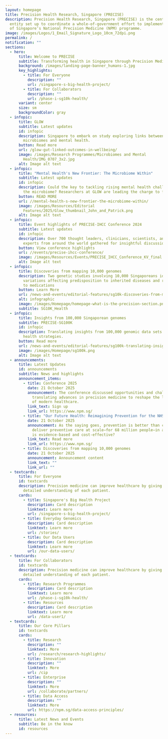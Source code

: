 ```yaml
---
layout: homepage
title: Precision Health Research, Singapore (PRECISE)
description: Precision Health Research, Singapore (PRECISE) is the central
  entity set up to coordinate a whole-of-government effort to implement Phase 2
  of Singapore’s National Precision Medicine (NPM) programme.
image: /images/Logos/1_Email_Signature_Logo_10cm_72dpi.png
permalink: /
notification: ""
sections:
  - hero:
      title: Welcome to PRECISE
      subtitle: Transforming health in Singapore through Precision Medicine
      background: /images/landing-page-banner_humans-1.jpg
      key_highlights:
        - title: For Everyone
          description: ""
          url: /singapore-s-big-health-project/
        - title: For Collaborators
          description: ""
          url: /phase-i-sg10k-health/
      variant: center
      size: sm
      backgroundColor: gray
  - infopic:
      title: GLOW
      subtitle: Latest updates
      id: infopic
      description: Singapore to embark on study exploring links between Asian gut
        microbiomes and mental health.
      button: Read more
      url: /glow-gut-linked-outcomes-in-wellbeing/
      image: /images/Research Programmes/Microbiomes and Mental
        Health/IMG_0707_3x2.jpg
      alt: Image alt text
  - infopic:
      title: "Mental Health's New Frontier: The Microbiome Within"
      subtitle: Latest updates
      id: infopic
      description: Could the key to tackling rising mental health challenges lie in
        the microbiome? Researchers at GLOW are leading the charge to find out.
      button: READ MORE
      url: //mental-health-s-new-frontier-the-microbiome-within/
      image: /images/Resources/Editorial
        Features/2025/Glow_thumbnail_John_and_Patrick.png
      alt: Image alt text
  - infopic:
      title: Event highlights of PRECISE-IHCC Conference 2024
      subtitle: Latest updates
      id: infopic
      description: Over 700 thought leaders, clinicians, scientists, and industry
        experts from around the world gathered for insightful discussions.
      button: View conference highlights
      url: //events/precise-ihcc-conference/
      image: /images/Resources/Events/PRECISE_IHCC_Conference_KV_final.jpg
      alt: Image alt text
  - infopic:
      title: Discoveries from mapping 10,000 genomes
      description: Two genetic studies involving 10,000 Singaporeans identify
        variations affecting predisposition to inherited diseases and response
        to medications
      button: Learn More
      url: /news-and-events/editorial-features/sg10k-discoveries-from-mapping-10000-genomes/
      alt: infographic
      image: /images/Homepage/homepage-what-is-the-precision-section.png
      subtitle: SG10K_Health
  - infopic:
      title: Insights from 100,000 Singaporean genomes
      subtitle: PRECISE-SG100K
      id: infopic
      description: Translating insights from 100,000 genomic data sets into improved
        health strategies.
      button: Read more
      url: /news-and-events/editorial-features/sg100k-translating-insights-from-100000-genomic-data-sets/
      image: /images/Homepage/sg100k.png
      alt: Image alt text
  - announcements:
      title: Latest Updates
      id: announcements
      subtitle: News and highlights
      announcement_items:
        - title: Conference 2025
          date: 21 October 2025
          announcement: The conference discussed opportunities and challenges in
            translating advances in precision medicine to reshape the landscape
            of modern healthcare.
          link_text: Sign up
          link_url: https://www.npm.sg/
        - title: "Our Future Health: Reimagining Prevention for the NHS"
          date: 21 October 2025
          announcement: As the saying goes, prevention is better than cure. But how do you
            deliver preventive care at scale—for 68 million people—in a way that
            is evidence-based and cost-effective?
          link_text: Read more
          link_url: https://www.npm.sg/
        - title: Discoveries from mapping 10,000 genomes
          date: 21 October 2025
          announcement: Announcement content
          link_text: ""
          link_url: ""
  - textcards:
      title: For Everyone
      id: textcards
      description: Precision medicine can improve healthcare by giving doctors a more
        detailed understanding of each patient.
      cards:
        - title: Singapore's Big Health Project
          description: Card description
          linktext: Learn more
          url: /singapore-s-big-health-project/
        - title: Everyday Genomics
          description: Card description
          linktext: Learn more
          url: /stories/
        - title: Our Data Users
          description: Card description
          linktext: Learn more
          url: /our-data-users/
  - textcards:
      title: For Collaborators
      id: textcards
      description: Precision medicine can improve healthcare by giving doctors a more
        detailed understanding of each patient.
      cards:
        - title: Research Programmes
          description: Card description
          linktext: Learn more
          url: /phase-i-sg10k-health/
        - title: Resources
          description: Card description
          linktext: Learn more
          url: /data-user1/
  - textcards:
      title: Our Core Pillars
      id: textcards
      cards:
        - title: Research
          description: ""
          linktext: More
          url: /research/research-highlights/
        - title: Innovation
          description: ""
          linktext: More
          url: /cip
        - title: Enterprise
          description: ""
          linktext: More
          url: /collaborate/partners/
        - title: Data Access
          description: ""
          linktext: More
          url: https://npm.sg/data-access-principles/
  - resources:
      title: Latest News and Events
      subtitle: Be in the know
      id: resources
---
```

